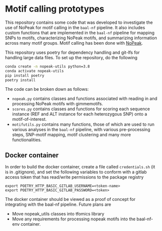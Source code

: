 # Motif calling prototypes

This repository contains some code that was developed to investigate the use of NoPeak for motif calling in the `baal-nf` pipeline. It also includes custom functions that are implemented in the `baal-nf` pipeline for mapping SNPs to motifs, characterizing NoPeak motifs, and summarizing information across many motif groups. Motif calling has been done with [NoPeak](https://github.com/menzel/nopeak). 

This repository uses poetry for dependency handling and git-lfs for handling large data files. 
To set up the repository, do the following

```bash
conda create -n nopeak-utils python=3.8
conda activate nopeak-utils
pip install poetry
poetry install
```

The code can be broken down as follows:
 - `nopeak.py` contains classes and functions associated with reading in and processing NoPeak motifs with gimmemotifs.
 - `scores.py` contains classes and functions for scoring each sequence instance (REF and ALT instance for each heterozygous SNP) onto a motif-of-interest.
 - `motifutils.py` contains many functions, those of which are used to run various analyses in the `baal-nf` pipeline, with various pre-processing steps, SNP-motif mapping, motif clustering and many more functionalities.

## Docker container

In order to build the docker container, create a file called `credentials.sh` (it is in .gitignore), and set the following variables to conform with a gitlab access token that has read/write permissions to the package registry
```
export POETRY_HTTP_BASIC_GITLAB_USERNAME=<token-name>
export POETRY_HTTP_BASIC_GITLAB_PASSWORD=<token>
```

The docker container should be viewed as a proof of concept for integrating with the baal-nf pipeline.
Future plans are
- Move nopeak_utils classes into tfomics library
- Move any requirements for processing nopeak motifs into the baal-nf-env container.